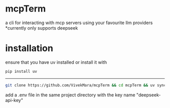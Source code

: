 # mcpTerm
a cli for interacting with mcp servers using your favourite llm providers
*currently only supports deepseek


# installation
ensure that you have uv installed or install it with
```bash
pip install uv
```
---
```bash
git clone https://github.com/VivekMara/mcpTerm && cd mcpTerm && uv sync
```
add a .env file in the same project directory with the key name "deepseek-api-key"
